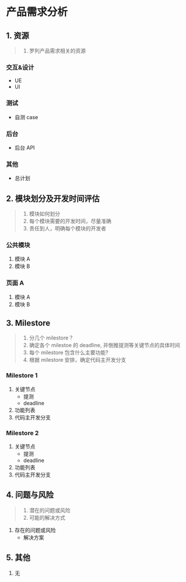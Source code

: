 # 产品需求分析

## 1. 资源

> 1. 罗列产品需求相关的资源

### 交互&设计

-   UE
-   UI

### 测试

-   自测 case

### 后台

-   后台 API

### 其他

-   总计划

## 2. 模块划分及开发时间评估

> 1. 模块如何划分
> 1. 每个模块需要的开发时间，尽量准确
> 1. 责任到人，明确每个模块的开发者

### 公共模块

1. 模块 A
1. 模块 B

### 页面 A

1. 模块 A
1. 模块 B

## 3. Milestore

> 1. 分几个 milestore？
> 1. 确定各个 milestoe 的 deadline, 并倒推提测等关键节点的具体时间
> 1. 每个 milestore 包含什么主要功能?
> 1. 根据 milestore 安排，确定代码主开发分支

### Milestore 1

1. 关键节点
    - 提测
    - deadline
1. 功能列表
1. 代码主开发分支

### Milestore 2

1. 关键节点
    - 提测
    - deadline
1. 功能列表
1. 代码主开发分支

## 4. 问题与风险

> 1. 潜在的问题或风险
> 1. 可能的解决方式

1.  存在的问题或风险
    -   解决方案

## 5. 其他

1. 无
